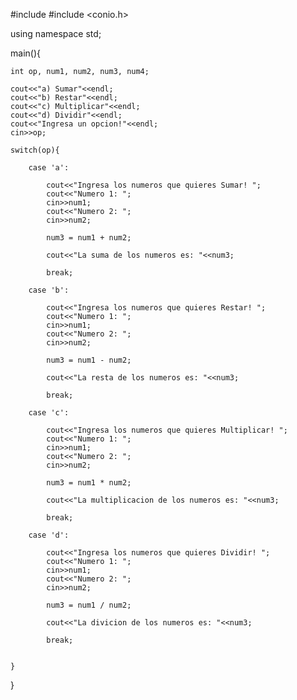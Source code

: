 
#include <iostream>
#include <conio.h>

using namespace std;

main(){
	
	int op, num1, num2, num3, num4;
	
	cout<<"a) Sumar"<<endl;
	cout<<"b) Restar"<<endl;
	cout<<"c) Multiplicar"<<endl;
	cout<<"d) Dividir"<<endl;
	cout<<"Ingresa un opcion!"<<endl;
	cin>>op;
	
	switch(op){
		
		case 'a':
			
			cout<<"Ingresa los numeros que quieres Sumar! ";
			cout<<"Numero 1: ";
			cin>>num1;
			cout<<"Numero 2: ";
			cin>>num2;
			
			num3 = num1 + num2;
			
			cout<<"La suma de los numeros es: "<<num3;
			
			break;
			
		case 'b':
		
			cout<<"Ingresa los numeros que quieres Restar! ";
			cout<<"Numero 1: ";
			cin>>num1;
			cout<<"Numero 2: ";
			cin>>num2;
			
			num3 = num1 - num2;
			
			cout<<"La resta de los numeros es: "<<num3;
		
			break;
			
		case 'c':
			
			cout<<"Ingresa los numeros que quieres Multiplicar! ";
			cout<<"Numero 1: ";
			cin>>num1;
			cout<<"Numero 2: ";
			cin>>num2;
			
			num3 = num1 * num2;
			
			cout<<"La multiplicacion de los numeros es: "<<num3;
		
			break;
			
		case 'd':
			
			cout<<"Ingresa los numeros que quieres Dividir! ";
			cout<<"Numero 1: ";
			cin>>num1;
			cout<<"Numero 2: ";
			cin>>num2;
			
			num3 = num1 / num2;
			
			cout<<"La divicion de los numeros es: "<<num3;
		
			break;
		
			
	}
	
	
	
}










